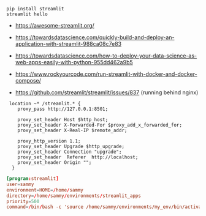 ```
pip install streamlit
streamlit hello
```

- https://awesome-streamlit.org/
- https://towardsdatascience.com/quickly-build-and-deploy-an-application-with-streamlit-988ca08c7e83
- https://towardsdatascience.com/how-to-deploy-your-data-science-as-web-apps-easily-with-python-955dd462a9b5

- https://www.rockyourcode.com/run-streamlit-with-docker-and-docker-compose/
- https://github.com/streamlit/streamlit/issues/837 (running behind nginx)


```
 location ~* /streamlit.* {
    proxy_pass http://127.0.0.1:8501;

    proxy_set_header Host $http_host;
    proxy_set_header X-Forwarded-For $proxy_add_x_forwarded_for;
    proxy_set_header X-Real-IP $remote_addr;

    proxy_http_version 1.1;
    proxy_set_header Upgrade $http_upgrade;
    proxy_set_header Connection "upgrade";
    proxy_set_header  Referer  http://localhost;
    proxy_set_header Origin "";
  }
```

```conf
[program:streamlit]
user=sammy
environment=HOME=/home/sammy
directory=/home/sammy/environments/streamlit_apps
priority=500
command=/bin/bash -c 'source /home/sammy/environments/my_env/bin/activate && streamlit hello'
```